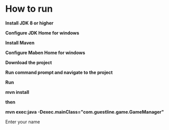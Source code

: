 


# How to run 

**Install JDK 8 or higher**

**Configure JDK Home for windows**

**Install Maven**

**Configure Maben Home for windows**

**Download the project**

**Run command prompt and navigate to the project**

**Run**

**mvn install**

**then**

**mvn exec:java -Dexec.mainClass="com.guestline.game.GameManager"**

Enter your name
